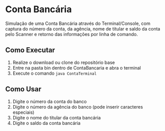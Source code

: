 # Conta Bancária

Simulação de uma Conta Bancária através do Terminal/Console, com captura do número da conta, da agência, nome de titular e saldo da conta pelo Scanner e retorno das informações por linha de comando.

## Como Executar

1. Realize o download ou clone do repositório base
2. Entre na pasta bin dentro de ContaBancaria e abra o terminal
3. Execute o comando `java ContaTerminal`

## Como Usar

1. Digite o número da conta do banco
2. Digite o número da agência do banco (pode inserir caracteres especiais)
3. Digite o nome do titular da conta bancária
4. Digite o saldo da conta bancária
